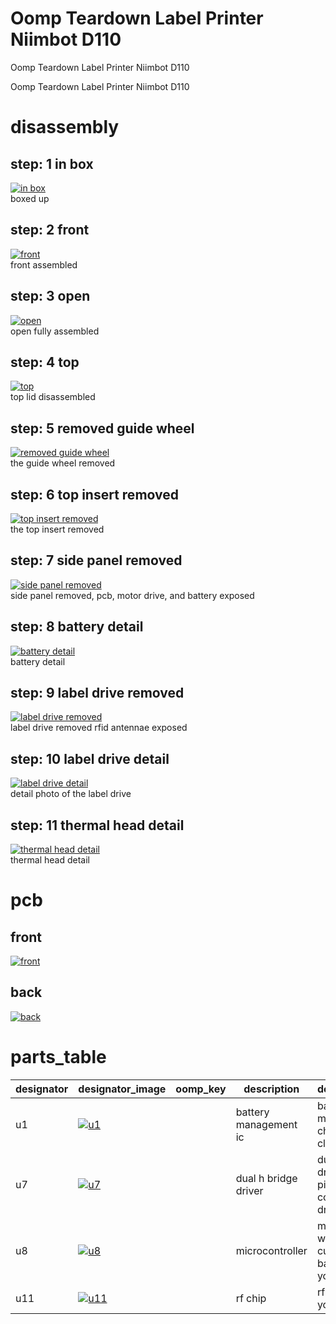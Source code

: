 # Oomp Teardown Label Printer Niimbot D110
Oomp Teardown Label Printer Niimbot D110

Oomp Teardown Label Printer Niimbot D110  
# disassembly

## step: 1 in box
[![in box](images/disassembly_1_300.jpg)](images/disassemble_1.jpg)  
boxed up

## step: 2 front
[![front](images/disassembly_2_300.jpg)](images/disassemble_2.jpg)  
front assembled

## step: 3 open
[![open](images/disassembly_3_300.jpg)](images/disassemble_3.jpg)  
open fully assembled

## step: 4 top
[![top](images/disassembly_4_300.jpg)](images/disassemble_4.jpg)  
top lid disassembled

## step: 5 removed guide wheel
[![removed guide wheel](images/disassembly_5_300.jpg)](images/disassemble_5.jpg)  
the guide wheel removed

## step: 6 top insert removed
[![top insert removed](images/disassembly_6_300.jpg)](images/disassemble_6.jpg)  
the top insert removed

## step: 7 side panel removed
[![side panel removed](images/disassembly_7_300.jpg)](images/disassemble_7.jpg)  
side panel removed, pcb, motor drive, and battery exposed

## step: 8 battery detail
[![battery detail](images/disassembly_8_300.jpg)](images/disassemble_8.jpg)  
battery detail

## step: 9 label drive removed
[![label drive removed](images/disassembly_9_300.jpg)](images/disassemble_9.jpg)  
label drive removed rfid antennae exposed

## step: 10 label drive detail
[![label drive detail](images/disassembly_10_300.jpg)](images/disassemble_10.jpg)  
detail photo of the label drive

## step: 11 thermal head detail
[![thermal head detail](images/disassembly_11_300.jpg)](images/disassemble_11.jpg)  
thermal head detail

# pcb

## front
[![front](images/pcb_1_front_300.jpg)](images/pcb_1_front.jpg)  


## back
[![back](images/pcb_1_back_300.jpg)](images/pcb_1_back.jpg)  

# parts_table
| designator | designator_image | oomp_key | description | description_lng | mpn | lcsc | link | 
| --- | --- | --- | --- | --- | --- | --- | --- | 
| u1 | [![u1](images/part_u1_140.jpg)](images/part_u1.jpg)  |  | battery management ic | battery management ic chiplink tech cl4056d | cl4056d | C2920852 | https://jlcpcb.com/partdetail/ChipLinkTech-CL4056D/C2920852 | 
| u7 | [![u7](images/part_u7_140.jpg)](images/part_u7.jpg)  |  | dual h bridge driver | dual h bridge driver sa8833c pinout compatible with drv8833 | sa8833c | C3681295 | https://www.lcsc.com/product-detail/Motor-Driver-ICs_Texas-Instruments-DRV8833PW_C3681295.html | 
| u8 | [![u8](images/part_u8_140.jpg)](images/part_u8.jpg)  |  | microcontroller | microcontroller with high current gpio bank yichip yc3121 | YC3121-L | C2916799 | https://jlcpcb.com/partdetail/YICHIP-YC3121L/C2916799 | 
| u11 | [![u11](images/part_u11_140.jpg)](images/part_u11.jpg)  |  | rf chip | rf chip yichip yc5018 | YC5018 | C2916804 | https://jlcpcb.com/partdetail/Yichip-YC5018/C2916804 | 
